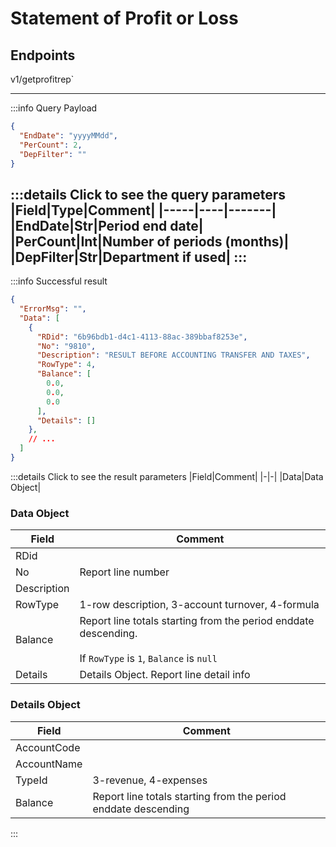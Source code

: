 # Statement of Profit or Loss

## Endpoints

<!--@include: @/dist/md/api_url.md-->v1/getprofitrep`

---
:::info Query Payload

```json
{
  "EndDate": "yyyyMMdd",
  "PerCount": 2,
  "DepFilter": ""
}
```
:::details Click to see the query parameters
|Field|Type|Comment|
|-----|----|-------|
|EndDate|Str|Period end date|
|PerCount|Int|Number of periods (months)|
|DepFilter|Str|Department if used|
:::
---
:::info Successful result
```json
{
  "ErrorMsg": "",
  "Data": [
    {
      "RDid": "6b96bdb1-d4c1-4113-88ac-389bbaf8253e",
      "No": "9810",
      "Description": "RESULT BEFORE ACCOUNTING TRANSFER AND TAXES",
      "RowType": 4,
      "Balance": [
        0.0,
        0.0,
        0.0
      ],
      "Details": []
    },
    // ...
  ]
}
```
:::details Click to see the result parameters
|Field|Comment|
|-|-|
|Data|Data Object|

### Data Object

|Field|Comment|
|-|-|
|RDid||
|No|Report line number|
|Description||
|RowType|1-row description, 3-account turnover, 4-formula|
|Balance|Report line totals starting from the period enddate descending.<br><br>If `RowType` is `1`, `Balance` is `null`|
|Details|Details Object. Report line detail info|


### Details Object

|Field|Comment|
|-|-|
|AccountCode||
|AccountName||
|TypeId|3-revenue, 4-expenses|
|Balance|Report line totals starting from the period enddate descending|
:::